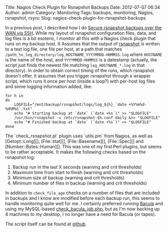 Title: Nagios Check Plugin for Rsnapshot Backups
Date: 2012-07-07 06:34
Author: admin
Category: Monitoring
Tags: backups, monitoring, Nagios, rsnapshot, rsync
Slug: nagios-check-plugin-for-rsnapshot-backups

In a previous post, I described how I do [Secure rsnapshot backups over
the WAN via SSH][]. While my layout of rsnapshot configuration files,
data, and log files is a bit esoteric, I monitor all this with a Nagios
check plugin that runs on my backup host. It Assumes that the output of
[rsnapshot][] is written to a text log file, one file per host, at a
path that matches
`/path_to_log_directory/log_HOSTNAME_YYYYMMDD-HHMMSS.log` where
`HOSTNAME` is the name of the host, and `YYYYMMDD-HHMMSS` is a datestamp
(actually, the script just finds the newest file matching
`log_HOSTNAME_*.log` in that directory). In order to obtain correct
timing of the runs, which rsnapshot doesn't offer, it assumes that you
trigger rsnapshot through a wrapper script, which runs it once per host
(inside a loop?) with per-host log files and some logging information
added, like:

~~~~{.bash}
for h in 
do
    LOGFILE="/mnt/backup/rsnapshot/logs/log_${h}_`date +%Y%m%d-%H%M%S`.txt"
    echo "# Starting backup at `date` (`date +%s`)" >> "$LOGFILE"
    /usr/bin/rsnapshot -c /etc/rsnapshot-$h.conf daily &>> "$LOGFILE"
    echo "# Finished backup at `date` (`date +%s`)" >> "$LOGFILE"
done
~~~~

</p>
The `check_rsnapshot.pl` plugin uses `utils.pm` from Nagios, as well as
[Getopt::Long][], [File::stat][], [File::Basename][], [File::Spec][] and
[Number::Bytes::Human][]. This was one of my first Perl plugins, but
seems to be rather acceptable. It makes the following checks based on
the rsnapshot log:

1.  Backup run in the last X seconds (warning and crit thresholds)
2.  Maximum time from start to finish (warning and crit thresholds)
3.  Minimum size of backup (warning and crit thresholds)
4.  Minimum number of files in backup (warning and crit thresholds)

In addition to `check_file_age` checks on a number of files that are
included in backups and I know are modified before each backup run, this
seems to handle monitoring quite well for me. I certainly preferred
running [Bacula][] and using my MySQL-based [check\_bacula\_job.php][],
but as I'm now backing up 4 machines to my desktop, I no longer have a
need for Bacula (or tapes).

The script itself can be found at [github][].

  [Secure rsnapshot backups over the WAN via SSH]: /2012/01/secure-rsnapshot-backups-over-the-wan-via-ssh/
  [rsnapshot]: http://rsnapshot.org/
  [Getopt::Long]: http://search.cpan.org/~jv/Getopt-Long-2.38/lib/Getopt/Long.pm
  [File::stat]: http://search.cpan.org/~makoto/File-Stat-0.01/Stat.pm
  [File::Basename]: http://search.cpan.org/~flora/perl-5.14.2/lib/File/Basename.pm
  [File::Spec]: http://search.cpan.org/~smueller/PathTools-3.33/lib/File/Spec.pm
  [Number::Bytes::Human]: http://search.cpan.org/~ferreira/Number-Bytes-Human-0.07/Human.pm
  [Bacula]: http://www.bacula.org/
  [check\_bacula\_job.php]: https://github.com/jantman/nagios-scripts/blob/master/check_bacula_job.php
  [github]: https://github.com/jantman/nagios-scripts/blob/master/check_rsnapshot.pl
